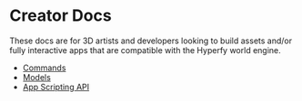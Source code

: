 # Creator Docs

These docs are for 3D artists and developers looking to build assets and/or fully interactive apps that are compatible with the Hyperfy world engine.

- [Commands](/docs/commands.md)
- [Models](/docs/supported-files/models.md)
- [App Scripting API](/docs/scripting/README.md)